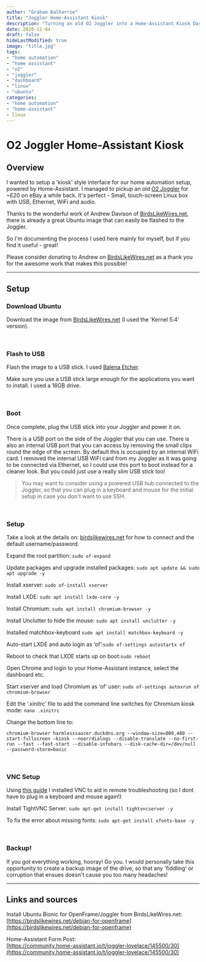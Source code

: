 ```yaml
---
author: "Graham Balharrie"
title: "Joggler Home-Assistant Kiosk"
description: "Turning an old O2 Joggler into a Home-Assistant Kiosk Dashboard."
date: 2020-12-04
draft: false
hideLastModified: true
image: "title.jpg"
tags:
- "home automation"
- "home assistant"
- "o2"
- "joggler"
- "dashboard"
- "linux"
- "ubuntu"
categories:
- "home automation"
- "home-assistant"
- linux
---
```


# O2 Joggler Home-Assistant Kiosk
## Overview

I wanted to setup a 'kiosk' style interface for our home automation setup, powered by Home-Assistant.  I managed to pickup an old [O2 Joggler](https://en.wikipedia.org/wiki/O2_Joggler) for ~£20 on eBay a while back.  It's perfect - Small, touch-screen Linux box with USB, Ethernet, WiFi and audio.

Thanks to the wonderful work of Andrew Davison of [BirdsLikeWires.net](BirdsLikeWires.net), there is already a great Ubuntu image that can easily be flashed to the Joggler.

So I'm documenting the process I used here mainly for myself, but if you find it useful - great!  

Please consider donating to Andrew on [BirdsLikeWires.net](BirdsLikeWires.net) as a thank you for the awesome work that makes this possible!

---

## Setup
### Download Ubuntu

Download the image from [BirdsLikeWires.net](https://birdslikewires.net/debian-for-openframe) (I used the 'Kernel 5.4' version).

<br>

### Flash to USB

Flash the image to a USB stick.  I used [Balena Etcher](https://www.balena.io/etcher/).

Make sure you use a USB stick large enough for the applications you want to install.  I used a 16GB drive.

<br>

### Boot

Once complete, plug the USB stick into your Joggler and power it on.

There is a USB port on the side of the Joggler that you can use.  There is also an internal USB port that you can access by removing the small clips round the edge of the screen.  By default this is occupied by an internal WiFi card.  I removed the internal USB WiFi card from my Joggler as it was going to be connected via Ethernet, so I could use this port to boot instead for a cleaner look.  But you could just use a really slim USB stick too!

> You may want to consider using a powered USB hub connected to the Joggler, so that you can plug in a keyboard and mouse for the initial setup in case you don't want to use SSH.

<br>

### Setup
Take a look at the details on:  [birdslikewires.net](https://birdslikewires.net/debian-for-openframe) for how to connect and the default username/password.

Expand the root partition:
`sudo of-expand`

Update packages and upgrade installed packages:
`sudo apt update && sudo apt upgrade -y`

Install xserver:
`sudo of-install xserver`

Install LXDE:
`sudo apt install lxde-core -y`

Install Chromium:
`sudo apt install chromium-browser -y`

Install Unclutter to hide the mouse:
`sudo apt install unclutter -y`

Installed matchbox-keyboard
`sudo apt install matchbox-keyboard -y`

Auto-start LXDE and auto login as ‘of’:`sudo of-settings autostartx of`

Reboot to check that LXDE starts up on boot:`sudo reboot`

Open Chrome and login to your Home-Assistant instance, select the dashboard etc.

Start xserver and load Chromium as ‘of’ user:
`sudo of-settings autoxrun of chromium-browser`

Edit the ‘.xinitrc’ file to add the command line switches for Chromium kiosk mode:
`nano .xinitrc`

Change the bottom line to:
```
chromium-browser harmlesssaucer.duckdns.org --window-size=800,480 --start-fullscreen —kiosk --noerrdialogs --disable-translate --no-first-run --fast --fast-start --disable-infobars --disk-cache-dir=/dev/null  --password-store=basic
```

<br>

### VNC Setup
Using [this guide](https://www.smarthomebeginner.com/setup-vnc-server-on-ubuntu-linux/#Step_3_Install_VNC_Server_on_Ubuntu) I installed VNC to aid in remote troubleshooting (so I dont have to plug in a keyboard and mouse again!)

Install TightVNC Server:
`sudo apt-get install tightvncserver -y`

To fix the error about missing fonts:
`sudo apt-get install xfonts-base -y`

<br>

### Backup!
If you got everything working, hooray!  Go you.  I would personally take this opportunity to create a backup image of the drive, so that any 'fiddling' or corruption that ensues doesn't cause you too many headaches!

---

## Links and sources

Install Ubuntu Bionic for OpenFrame/Joggler from BirdsLikeWires.net:
[https://birdslikewires.net/debian-for-openframe](https://birdslikewires.net/debian-for-openframe)

Home-Assistant Form Post:  
[https://community.home-assistant.io/t/joggler-lovelace/145500/30](https://community.home-assistant.io/t/joggler-lovelace/145500/30)